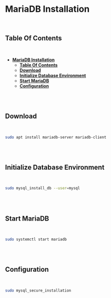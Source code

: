 # **MariaDB Installation**
<br>

## **Table Of Contents**
<br>

- [**MariaDB Installation**](#mariadb-installation)
  - [**Table Of Contents**](#table-of-contents)
  - [**Download**](#download)
  - [**Initialize Database Environment**](#initialize-database-environment)
  - [**Start MariaDB**](#start-mariadb)
  - [**Configuration**](#configuration)

<br>
<br>

## **Download**
<br>

```bash
sudo apt install mariadb-server mariadb-client
```

<br>
<br>

## **Initialize Database Environment**
<br>

```bash
sudo mysql_install_db --user=mysql
```

<br>
<br>

## **Start MariaDB**
<br>

```bash
sudo systemctl start mariadb
```

<br>
<br>

## **Configuration**
<br>

```bash
sudo mysql_secure_installation
```